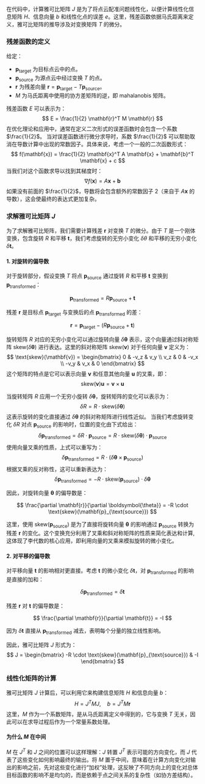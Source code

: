 
在代码中，计算雅可比矩阵 $J$ 是为了将点云配准问题线性化，以便计算线性化信息矩阵 $H$、信息向量 $b$ 和线性化点的误差 $e$。这里，残差函数依据马氏距离来定义，雅可比矩阵的推导涉及对变换矩阵 $T$ 的微分。

### 残差函数的定义

给定：
- $\mathbf{p}_{\text{target}}$ 为目标点云中的点。
- $\mathbf{p}_{\text{source}}$ 为源点云中经过变换 $T$ 的点。
- $\mathbf{r}$ 为残差向量 $\mathbf{r} = \mathbf{p}_{\text{target}} - T \mathbf{p}_{\text{source}}$。
- $M$ 为马氏距离中使用的协方差矩阵的逆，即 $\text{mahalanobis}$ 矩阵。

残差函数 $E$ 可以表示为：
$$
E = \frac{1}{2} \mathbf{r}^T M \mathbf{r}
$$
在优化理论和应用中，通常在定义二次形式的误差函数时会包含一个系数 $\frac{1}{2}$。
当对误差函数进行微分求导时，系数 $\frac{1}{2}$ 可以帮助取消在导数计算中出现的常数因子。具体来说，考虑一个一般的二次函数形式：
$$
f(\mathbf{x}) = \frac{1}{2} \mathbf{x}^T A \mathbf{x} + \mathbf{b}^T \mathbf{x} + c
$$
当我们对这个函数求导以找到其梯度时：
$$
\nabla f(\mathbf{x}) = A \mathbf{x} + \mathbf{b}
$$
如果没有前面的 $\frac{1}{2}$，导数将会包含额外的常数因子 2（来自于 $A \mathbf{x}$ 的导数），这会使最终的表达式更加复杂。

### 求解雅可比矩阵 $J$

为了求解雅可比矩阵，我们需要计算残差 $\mathbf{r}$ 对变换 $T$ 的微分。由于 $T$ 是一个刚体变换，包含旋转 $R$ 和平移 $\mathbf{t}$，我们考虑旋转的无穷小变化 $\delta \theta$ 和平移的无穷小变化 $\delta \mathbf{t}$。


#### 1. 对旋转的偏导数

对于旋转部分，假设变换 $T$ 将点 $\mathbf{p}_{\text{source}}$ 通过旋转 $R$ 和平移 $\mathbf{t}$ 变换到 $\mathbf{p}_{\text{transformed}}$：

$$
\mathbf{p}_{\text{transformed}} = R \mathbf{p}_{\text{source}} + \mathbf{t}
$$

残差 $\mathbf{r}$ 是目标点 $\mathbf{p}_{\text{target}}$ 与变换后的点 $\mathbf{p}_{\text{transformed}}$ 的差：

$$
\mathbf{r} = \mathbf{p}_{\text{target}} - (R \mathbf{p}_{\text{source}} + \mathbf{t})
$$

旋转矩阵 $R$ 对应的无穷小变化可以通过旋转向量 $\delta \boldsymbol{\theta}$ 表示，这个向量通过斜对称矩阵 $\text{skew}(\delta \boldsymbol{\theta})$ 进行表达。这里的斜对称矩阵 $\text{skew}(\mathbf{v})$ 对于任何向量 $\mathbf{v}$ 定义为：
$$
\text{skew}(\mathbf{v}) = \begin{bmatrix}
0 & -v_z & v_y \\
v_z & 0 & -v_x \\
-v_y & v_x & 0
\end{bmatrix}
$$
这个矩阵的特点是它可以表示向量 $\mathbf{v}$ 和任意其他向量 $\mathbf{u}$ 的叉乘，即：
$$
\text{skew}(\mathbf{v}) \mathbf{u} = \mathbf{v} \times \mathbf{u}
$$

当旋转矩阵 $R$ 应用一个无穷小旋转 $\delta \boldsymbol{\theta}$，旋转矩阵的变化可以表示为：
$$
\delta R = R \cdot \text{skew}(\delta \boldsymbol{\theta})
$$
这表示旋转的变化直接通过 $\delta \boldsymbol{\theta}$ 的斜对称矩阵进行线性近似。
当我们考虑旋转变化 $\delta R$ 对点 $\mathbf{p}_{\text{source}}$ 的影响时，位置的变化由下式给出：
$$
\delta \mathbf{p}_{\text{transformed}} = \delta R \cdot \mathbf{p}_{\text{source}} = R \cdot \text{skew}(\delta \boldsymbol{\theta}) \cdot \mathbf{p}_{\text{source}}
$$
使用向量叉乘的性质，上式可以重写为：
$$
\delta \mathbf{p}_{\text{transformed}} = R \cdot (\delta \boldsymbol{\theta} \times \mathbf{p}_{\text{source}})
$$
根据叉乘的反对称性，这可以重新表达为：
$$
\delta \mathbf{p}_{\text{transformed}} = -R \cdot \text{skew}(\mathbf{p}_{\text{source}}) \cdot \delta \boldsymbol{\theta}
$$

因此，对旋转向量 $\boldsymbol{\theta}$ 的偏导数是：

$$
\frac{\partial \mathbf{r}}{\partial \boldsymbol{\theta}} = -R \cdot \text{skew}(\mathbf{p}_{\text{source}})
$$

这里，使用 $\text{skew}(\mathbf{p}_{\text{source}})$ 是为了直接将旋转向量 $\boldsymbol{\theta}$ 的影响通过 $\mathbf{p}_{\text{source}}$ 转换为残差 $\mathbf{r}$ 的变化。这个变换充分利用了叉乘和斜对称矩阵的性质来简化表达和计算,这体现了李代数的核心应用，即利用向量的叉乘来模拟旋转的微小变化。

#### 2. 对平移的偏导数

对平移向量 $\mathbf{t}$ 的影响相对更直接。考虑 $\mathbf{t}$ 的微小变化 $\delta \mathbf{t}$，对 $\mathbf{p}_{\text{transformed}}$ 的影响是直接的加和：

$$
\delta \mathbf{p}_{\text{transformed}} = \delta \mathbf{t}
$$

残差 $\mathbf{r}$ 对 $\mathbf{t}$ 的偏导数是：

$$
\frac{\partial \mathbf{r}}{\partial \mathbf{t}} = -I
$$

因为 $\delta \mathbf{t}$ 直接从 $\mathbf{p}_{\text{transformed}}$ 减去，表明每个分量的独立线性影响。

因此，雅可比矩阵 $J$ 形式为：
$$
J = \begin{bmatrix}
-R \cdot \text{skew}(\mathbf{p}_{\text{source}}) & -I
\end{bmatrix}
$$

### 线性化矩阵的计算

雅可比矩阵 $J$ 计算后，可以利用它来构建信息矩阵 $H$ 和信息向量 $b$：
$$
H = J^T M J, \quad b = J^T M \mathbf{r}
$$
这里，$M$ 作为一个系数矩阵，是从马氏距离定义中得到的，它与变换 $T$ 无关，因此可以在求导过程后作为一个常量系数处理。
#### 为什么 $M$ 在中间

$M$ 在 $J^T$ 和 $J$ 之间的位置可以这样理解：$J$ 转置 $J^T$ 表示可能的方向变化，而 $J$ 代表了这些变化如何影响最终的输出。将 $M$ 置于中间，意味着在计算方向变化对输出的影响之前，先对这些变化进行“加权”处理，这反映了不同方向上的变化对总体目标函数的影响不是均匀的，而是依赖于点之间关系的复杂性（如协方差结构）。






